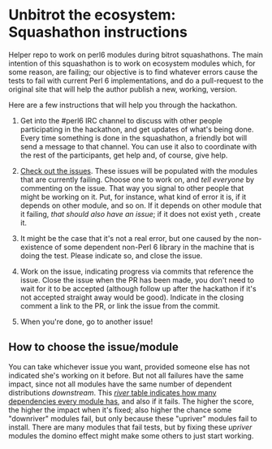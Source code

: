 # Unbitrot the ecosystem: Squashathon instructions

Helper repo to work on perl6 modules during bitrot squashathons. The main intention of this squashathon is to work on ecosystem modules which, for some reason, are failing; our objective is to find whatever errors cause the tests to fail with current Perl 6 implementations, and do a pull-request to the original site that will help the author publish a new, working, version.

Here are a few instructions that will help you through the hackathon.

1. Get into the #perl6 IRC channel to discuss with other people participating in the hackathon, and get updates of what's being done. Every time something is done in the squashathon, a friendly bot will send a message to that channel. You can use it also to coordinate with the rest of the participants, get help and, of course, give help.

2. [Check out the issues](https://github.com/perl6/ecosystem-unbitrot/issues). These issues will be populated with the modules that are currently failing. Choose one to work on, and *tell everyone* by commenting on the issue. That way you signal to other people that might be working on it. Put, for instance, what kind of error it is, if it depends on other module, and so on. If it depends on other module that it failing, *that should also have an issue*; if it does not exist yeth , create it. 
2. It might be the case that it's not a real error, but one caused by the non-existence of some dependent non-Perl 6 library in the machine that is doing the test. Please indicate so, and close the issue.
3. Work on the issue, indicating progress via commits that reference the issue. Close the issue when the PR has been made, you don't need to wait for it to be accepted (although follow up after the hackathon if it's not accepted straight away would be good). Indicate in the closing comment a link to the PR, or link the issue from the commit. 
3. When you're done, go to another issue!

## How to choose the issue/module

You can take whichever issue you want, provided someone else has not indicated she's working on it before. But not all failures have the same impact, since not all modules have the same number of dependent distributions *downstream*. This [*river* table indicates how many dependencies every module has](https://github.com/JJ/p6-river/blob/master/data/river-scores.csv), and also if it fails. The higher the score, the higher the impact when it's fixed; also higher the chance some "downriver" modules fail, but only because these "upriver" modules fail to install. There are many modules that fail tests, but by fixing these *upriver* modules the domino effect might make some others to just start working.

